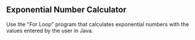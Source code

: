 ## Exponential Number Calculator

Use the "For Loop" program that calculates exponential numbers with the values ​​entered by the user in Java.